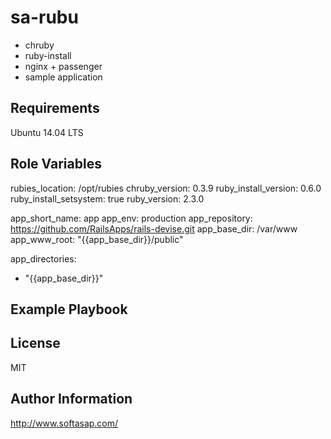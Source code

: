 sa-rubu
=========

* chruby
* ruby-install
* nginx + passenger
* sample application

Requirements
------------

Ubuntu 14.04 LTS

Role Variables
--------------

rubies_location: /opt/rubies
chruby_version: 0.3.9
ruby_install_version: 0.6.0
ruby_install_setsystem: true
ruby_version: 2.3.0



app_short_name: app
app_env: production
app_repository: https://github.com/RailsApps/rails-devise.git
app_base_dir: /var/www
app_www_root: "{{app_base_dir}}/public"

app_directories:
  - "{{app_base_dir}}"




Example Playbook
----------------


License
-------

MIT

Author Information
------------------

http://www.softasap.com/
